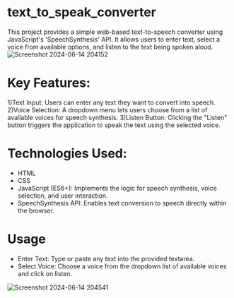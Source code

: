 # text_to_speak_converter
This project provides a simple web-based text-to-speech converter using JavaScript's 'SpeechSynthesis' API. It allows users to enter text, select a voice from available options, and listen to the text being spoken aloud.
![Screenshot 2024-06-14 204152](https://github.com/areeba0/text_to_speak_converter/assets/136759791/3ee6c384-d565-43ac-ba23-53042fc944e1)

# Key Features:
1)Text Input: Users can enter any text they want to convert into speech.
2)Voice Selection: A dropdown menu lets users choose from a list of available voices for speech synthesis.
3)Listen Button: Clicking the "Listen" button triggers the application to speak the text using the selected voice.

# Technologies Used:
- HTML
- CSS
- JavaScript (ES6+): Implements the logic for speech synthesis, voice selection, and user interaction.
- SpeechSynthesis API: Enables text conversion to speech directly within the browser.

# Usage
- Enter Text: Type or paste any text into the provided textarea.
- Select Voice: Choose a voice from the dropdown list of available voices and click on listen.

![Screenshot 2024-06-14 204541](https://github.com/areeba0/text_to_speak_converter/assets/136759791/42f032ad-9ff8-460b-8279-ae97227cebf1)

